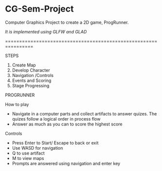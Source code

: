 # CG-Sem-Project
Computer Graphics Project to create a 2D game, ProgRunner.

*It is implemented using GLFW and GLAD*

================================================================

STEPS

1. Create Map
2. Develop Character
3. Navigation /Controls
4. Events and Scoring
5. Stage Progressing

PROGRUNNER

How to play
- Navigate in a computer parts and collect artifacts to answer quizes. 
 The quizes follow a logical order in process flow 
- Answer as much as you can to score the highest score

Controls
- Press Enter to Start/ Escape to back or exit
- Use WASD for navigation
- Q to use artifact
- M to view maps
- Prompts are answered using navigation and enter key

